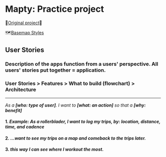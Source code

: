 # Mapty: Practice project

🏃[Original project](https://mapty.netlify.app/)🚴

🗺️[Basemap Styles](https://leaflet-extras.github.io/leaflet-providers/preview/)

## User Stories

### Description of the apps function from a users' perspective. All users' stories put together = application.

### User Stories > Features > What to build (flowchart) > Architecture

---

_As a **[who: type of user]**. I want to **[what: an action]** so that a **[why: benefit]**_
<br>

#### 1. _Example: As a rollerblader, I want to log my trips, by: location, distance, time, and cadence_

#### 2. _...want to see my trips on a map and comeback to the trips later._

#### 3. _this way I can see where I workout the most._
